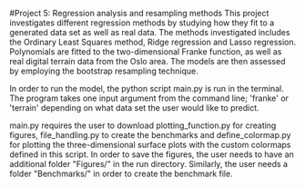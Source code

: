 #Project 5: Regression analysis and resampling methods
This project investigates different regression methods by studying how they fit to a generated data set as well as real data. The methods investigated includes the Ordinary Least Squares method, Ridge regression and Lasso regression. Polynomials are fitted to the two-dimensional Franke function, as well as real digital terrain data from the Oslo area. The models are then assessed by employing the bootstrap resampling technique.

In order to run the model, the python script main.py is run in the terminal. The program takes one input argument from the command line; 'franke' or 'terrain' depending on what data set the user would like to predict.

main.py requires the user to download plotting_function.py for creating figures, file_handling.py to create the benchmarks and define_colormap.py for plotting the three-dimensional surface plots with the custom colormaps defined in this script. In order to save the figures, the user needs to have an additional folder "Figures/" in the run directory. Similarly, the user needs a folder "Benchmarks/" in order to create the benchmark file.
